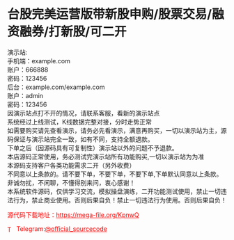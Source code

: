 # 台股完美运营版带新股申购/股票交易/融资融券/打新股/可二开

演示站:<br>手机端：example.com<br>账户：666888<br>密码：123456<br>后台：example.com/example.com<br>账户：admin<br>密码：123456<br>因演示站点打不开的情况，请联系客服，看新的演示站点<br>系统经过上线测试，K线数据完整对接，分时走势正常<br>如需要购买请先查看演示，请务必先看演示，满意再购买，一切以演示站为主，源码保证与演示站完全一致，如有不同，支持全额退款。<br>下单之后（因源码具有可复制性）演示站以外的问题不予退款。<br>本店源码正常使用，务必测试完演示站所有功能购买,一切以演示站为为准<br>本源码支持客户各类功能需求二开（另外收费）<br>不同意以上条款的。请不要下单，不要下单，不要下单,下单默认同意以上条款。<br>非诚勿扰，不闲聊，不懂得别来问，衷心感谢！<br>本系统软件源码，仅供学习交流，模拟操盘演练，二开功能测试使用，禁止一切违法行为，禁止商业使用。否则后果自负！禁止一切违法行为使用。否则后果自负！<br>


<p style="color: red;">源代码下载地址：<a href="https://mega-file.org/KpnwQ" style="color: red;">https://mega-file.org/KpnwQ</a></p><p style="color: red;"><img src="https://cdn-icons-png.flaticon.com/512/2111/2111646.png" alt="Telegram Icon" style="width: 16px; vertical-align: middle; margin-right: 5px;">Telegram:<a href="https://t.me/official_sourcecode" style="color: red;">@official_sourcecode</a></p>